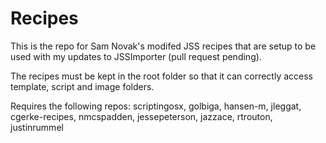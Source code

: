 # Recipes

This is the repo for Sam Novak's modifed JSS recipes that are setup to be used with my updates to JSSImporter (pull request pending).

The recipes must be kept in the root folder so that it can correctly access template, script and image folders.

Requires the following repos: scriptingosx, golbiga, hansen-m, jleggat, cgerke-recipes, nmcspadden, jessepeterson, jazzace, rtrouton, justinrummel